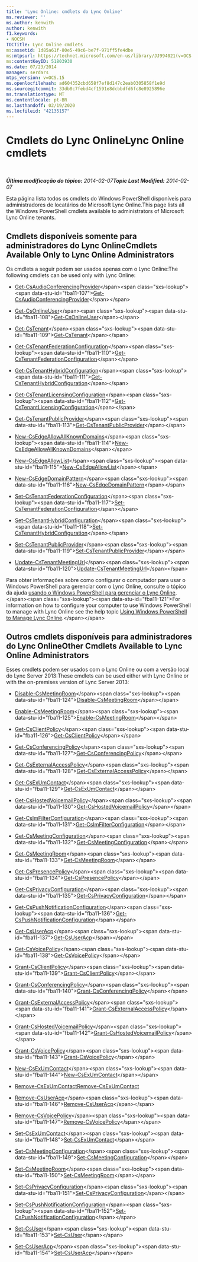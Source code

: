 ```yaml
---
title: 'Lync Online: cmdlets do Lync Online'
ms.reviewer: ''
ms.author: kenwith
author: kenwith
f1.keywords:
- NOCSH
TOCTitle: Lync Online cmdlets
ms:assetid: 1d85a61f-80e5-49c6-be7f-971ff5fe4dbe
ms:mtpsurl: https://technet.microsoft.com/en-us/library/JJ994021(v=OCS.15)
ms:contentKeyID: 51803930
ms.date: 07/23/2014
manager: serdars
mtps_version: v=OCS.15
ms.openlocfilehash: ad604352cbd658f7ef8d147c2eab0305858f1e9d
ms.sourcegitcommit: 33db8c7febd4cf1591e8dcbbdfd6fc8e8925896e
ms.translationtype: MT
ms.contentlocale: pt-BR
ms.lasthandoff: 02/19/2020
ms.locfileid: "42135157"
---
```

<div data-xmlns="http://www.w3.org/1999/xhtml">

<div class="topic" data-xmlns="http://www.w3.org/1999/xhtml" data-msxsl="urn:schemas-microsoft-com:xslt" data-cs="http://msdn.microsoft.com/">

<div data-asp="https://msdn2.microsoft.com/asp">

# <a name="lync-online-cmdlets"></a><span data-ttu-id="fba11-102">Cmdlets do Lync Online</span><span class="sxs-lookup"><span data-stu-id="fba11-102">Lync Online cmdlets</span></span>

</div>

<div id="mainSection">

<div id="mainBody">

<span> </span>

<span data-ttu-id="fba11-103">_**Última modificação do tópico:** 2014-02-07_</span><span class="sxs-lookup"><span data-stu-id="fba11-103">_**Topic Last Modified:** 2014-02-07_</span></span>

<span data-ttu-id="fba11-104">Esta página lista todos os cmdlets do Windows PowerShell disponíveis para administradores de locatários do Microsoft Lync Online.</span><span class="sxs-lookup"><span data-stu-id="fba11-104">This page lists all the Windows PowerShell cmdlets available to administrators of Microsoft Lync Online tenants.</span></span>

<div>

## <a name="cmdlets-available-only-to-lync-online-administrators"></a><span data-ttu-id="fba11-105">Cmdlets disponíveis somente para administradores do Lync Online</span><span class="sxs-lookup"><span data-stu-id="fba11-105">Cmdlets Available Only to Lync Online Administrators</span></span>

<span data-ttu-id="fba11-106">Os cmdlets a seguir podem ser usados apenas com o Lync Online:</span><span class="sxs-lookup"><span data-stu-id="fba11-106">The following cmdlets can be used only with Lync Online:</span></span>

  - <span data-ttu-id="fba11-107">[Get-CsAudioConferencingProvider](https://technet.microsoft.com/library/JJ994030(v=OCS.15))</span><span class="sxs-lookup"><span data-stu-id="fba11-107">[Get-CsAudioConferencingProvider](https://technet.microsoft.com/library/JJ994030(v=OCS.15))</span></span>

  - <span data-ttu-id="fba11-108">[Get-CsOnlineUser](https://technet.microsoft.com/library/JJ994026(v=OCS.15))</span><span class="sxs-lookup"><span data-stu-id="fba11-108">[Get-CsOnlineUser](https://technet.microsoft.com/library/JJ994026(v=OCS.15))</span></span>

  - <span data-ttu-id="fba11-109">[Get-CsTenant](https://technet.microsoft.com/library/JJ994044(v=OCS.15))</span><span class="sxs-lookup"><span data-stu-id="fba11-109">[Get-CsTenant](https://technet.microsoft.com/library/JJ994044(v=OCS.15))</span></span>

  - <span data-ttu-id="fba11-110">[Get-CsTenantFederationConfiguration](https://technet.microsoft.com/library/JJ994072(v=OCS.15))</span><span class="sxs-lookup"><span data-stu-id="fba11-110">[Get-CsTenantFederationConfiguration](https://technet.microsoft.com/library/JJ994072(v=OCS.15))</span></span>

  - <span data-ttu-id="fba11-111">[Get-CsTenantHybridConfiguration](https://technet.microsoft.com/library/JJ994034(v=OCS.15))</span><span class="sxs-lookup"><span data-stu-id="fba11-111">[Get-CsTenantHybridConfiguration](https://technet.microsoft.com/library/JJ994034(v=OCS.15))</span></span>

  - <span data-ttu-id="fba11-112">[Get-CsTenantLicensingConfiguration](https://technet.microsoft.com/library/Dn362770(v=OCS.15))</span><span class="sxs-lookup"><span data-stu-id="fba11-112">[Get-CsTenantLicensingConfiguration](https://technet.microsoft.com/library/Dn362770(v=OCS.15))</span></span>

  - <span data-ttu-id="fba11-113">[Get-CsTenantPublicProvider](https://technet.microsoft.com/library/JJ994016(v=OCS.15))</span><span class="sxs-lookup"><span data-stu-id="fba11-113">[Get-CsTenantPublicProvider](https://technet.microsoft.com/library/JJ994016(v=OCS.15))</span></span>

  - <span data-ttu-id="fba11-114">[New-CsEdgeAllowAllKnownDomains](https://technet.microsoft.com/library/JJ994088(v=OCS.15))</span><span class="sxs-lookup"><span data-stu-id="fba11-114">[New-CsEdgeAllowAllKnownDomains](https://technet.microsoft.com/library/JJ994088(v=OCS.15))</span></span>

  - <span data-ttu-id="fba11-115">[New-CsEdgeAllowList](https://technet.microsoft.com/library/JJ994023(v=OCS.15))</span><span class="sxs-lookup"><span data-stu-id="fba11-115">[New-CsEdgeAllowList](https://technet.microsoft.com/library/JJ994023(v=OCS.15))</span></span>

  - <span data-ttu-id="fba11-116">[New-CsEdgeDomainPattern](https://technet.microsoft.com/library/JJ994040(v=OCS.15))</span><span class="sxs-lookup"><span data-stu-id="fba11-116">[New-CsEdgeDomainPattern](https://technet.microsoft.com/library/JJ994040(v=OCS.15))</span></span>

  - <span data-ttu-id="fba11-117">[Set-CsTenantFederationConfiguration](https://technet.microsoft.com/library/JJ994080(v=OCS.15))</span><span class="sxs-lookup"><span data-stu-id="fba11-117">[Set-CsTenantFederationConfiguration](https://technet.microsoft.com/library/JJ994080(v=OCS.15))</span></span>

  - <span data-ttu-id="fba11-118">[Set-CsTenantHybridConfiguration](https://technet.microsoft.com/library/JJ994046(v=OCS.15))</span><span class="sxs-lookup"><span data-stu-id="fba11-118">[Set-CsTenantHybridConfiguration](https://technet.microsoft.com/library/JJ994046(v=OCS.15))</span></span>

  - <span data-ttu-id="fba11-119">[Set-CsTenantPublicProvider](https://technet.microsoft.com/library/JJ994047(v=OCS.15))</span><span class="sxs-lookup"><span data-stu-id="fba11-119">[Set-CsTenantPublicProvider](https://technet.microsoft.com/library/JJ994047(v=OCS.15))</span></span>

  - <span data-ttu-id="fba11-120">[Update-CsTenantMeetingUrl](https://technet.microsoft.com/library/Dn424754(v=OCS.15))</span><span class="sxs-lookup"><span data-stu-id="fba11-120">[Update-CsTenantMeetingUrl](https://technet.microsoft.com/library/Dn424754(v=OCS.15))</span></span>

<span data-ttu-id="fba11-121">Para obter informações sobre como configurar o computador para usar o Windows PowerShell para gerenciar com o Lync Online, consulte o tópico da ajuda [usando o Windows PowerShell para gerenciar o Lync Online](https://technet.microsoft.com/library/Dn362831(v=OCS.15)).</span><span class="sxs-lookup"><span data-stu-id="fba11-121">For information on how to configure your computer to use Windows PowerShell to manage with Lync Online see the help topic [Using Windows PowerShell to Manage Lync Online](https://technet.microsoft.com/library/Dn362831(v=OCS.15)).</span></span>

</div>

<div>

## <a name="other-cmdlets-available-to-lync-online-administrators"></a><span data-ttu-id="fba11-122">Outros cmdlets disponíveis para administradores do Lync Online</span><span class="sxs-lookup"><span data-stu-id="fba11-122">Other Cmdlets Available to Lync Online Administrators</span></span>

<span data-ttu-id="fba11-123">Esses cmdlets podem ser usados com o Lync Online ou com a versão local do Lync Server 2013:</span><span class="sxs-lookup"><span data-stu-id="fba11-123">These cmdlets can be used either with Lync Online or with the on-premises version of Lync Server 2013:</span></span>

  - <span data-ttu-id="fba11-124">[Disable-CsMeetingRoom](https://technet.microsoft.com/library/JJ204723(v=OCS.15))</span><span class="sxs-lookup"><span data-stu-id="fba11-124">[Disable-CsMeetingRoom](https://technet.microsoft.com/library/JJ204723(v=OCS.15))</span></span>

  - <span data-ttu-id="fba11-125">[Enable-CsMeetingRoom](https://technet.microsoft.com/library/JJ205062(v=OCS.15))</span><span class="sxs-lookup"><span data-stu-id="fba11-125">[Enable-CsMeetingRoom](https://technet.microsoft.com/library/JJ205062(v=OCS.15))</span></span>

  - <span data-ttu-id="fba11-126">[Get-CsClientPolicy](https://technet.microsoft.com/library/Gg398830(v=OCS.15))</span><span class="sxs-lookup"><span data-stu-id="fba11-126">[Get-CsClientPolicy](https://technet.microsoft.com/library/Gg398830(v=OCS.15))</span></span>

  - <span data-ttu-id="fba11-127">[Get-CsConferencingPolicy](https://technet.microsoft.com/library/Gg398293(v=OCS.15))</span><span class="sxs-lookup"><span data-stu-id="fba11-127">[Get-CsConferencingPolicy](https://technet.microsoft.com/library/Gg398293(v=OCS.15))</span></span>

  - <span data-ttu-id="fba11-128">[Get-CsExternalAccessPolicy](https://technet.microsoft.com/library/Gg425805(v=OCS.15))</span><span class="sxs-lookup"><span data-stu-id="fba11-128">[Get-CsExternalAccessPolicy](https://technet.microsoft.com/library/Gg425805(v=OCS.15))</span></span>

  - <span data-ttu-id="fba11-129">[Get-CsExUmContact](https://technet.microsoft.com/library/Gg412725(v=OCS.15))</span><span class="sxs-lookup"><span data-stu-id="fba11-129">[Get-CsExUmContact](https://technet.microsoft.com/library/Gg412725(v=OCS.15))</span></span>

  - <span data-ttu-id="fba11-130">[Get-CsHostedVoicemailPolicy](https://technet.microsoft.com/library/Gg398348(v=OCS.15))</span><span class="sxs-lookup"><span data-stu-id="fba11-130">[Get-CsHostedVoicemailPolicy](https://technet.microsoft.com/library/Gg398348(v=OCS.15))</span></span>

  - <span data-ttu-id="fba11-131">[Get-CsImFilterConfiguration](https://technet.microsoft.com/library/Gg398980(v=OCS.15))</span><span class="sxs-lookup"><span data-stu-id="fba11-131">[Get-CsImFilterConfiguration](https://technet.microsoft.com/library/Gg398980(v=OCS.15))</span></span>

  - <span data-ttu-id="fba11-132">[Get-CsMeetingConfiguration](https://technet.microsoft.com/library/Gg425875(v=OCS.15))</span><span class="sxs-lookup"><span data-stu-id="fba11-132">[Get-CsMeetingConfiguration](https://technet.microsoft.com/library/Gg425875(v=OCS.15))</span></span>

  - <span data-ttu-id="fba11-133">[Get-CsMeetingRoom](https://technet.microsoft.com/library/JJ205277(v=OCS.15))</span><span class="sxs-lookup"><span data-stu-id="fba11-133">[Get-CsMeetingRoom](https://technet.microsoft.com/library/JJ205277(v=OCS.15))</span></span>

  - <span data-ttu-id="fba11-134">[Get-CsPresencePolicy](https://technet.microsoft.com/library/Gg398463(v=OCS.15))</span><span class="sxs-lookup"><span data-stu-id="fba11-134">[Get-CsPresencePolicy](https://technet.microsoft.com/library/Gg398463(v=OCS.15))</span></span>

  - <span data-ttu-id="fba11-135">[Get-CsPrivacyConfiguration](https://technet.microsoft.com/library/Gg413002(v=OCS.15))</span><span class="sxs-lookup"><span data-stu-id="fba11-135">[Get-CsPrivacyConfiguration](https://technet.microsoft.com/library/Gg413002(v=OCS.15))</span></span>

  - <span data-ttu-id="fba11-136">[Get-CsPushNotificationConfiguration](https://technet.microsoft.com/library/Hh690049(v=OCS.15))</span><span class="sxs-lookup"><span data-stu-id="fba11-136">[Get-CsPushNotificationConfiguration](https://technet.microsoft.com/library/Hh690049(v=OCS.15))</span></span>

  - <span data-ttu-id="fba11-137">[Get-CsUserAcp](https://technet.microsoft.com/library/Gg398978(v=OCS.15))</span><span class="sxs-lookup"><span data-stu-id="fba11-137">[Get-CsUserAcp](https://technet.microsoft.com/library/Gg398978(v=OCS.15))</span></span>

  - <span data-ttu-id="fba11-138">[Get-CsVoicePolicy](https://technet.microsoft.com/library/Gg398101(v=OCS.15))</span><span class="sxs-lookup"><span data-stu-id="fba11-138">[Get-CsVoicePolicy](https://technet.microsoft.com/library/Gg398101(v=OCS.15))</span></span>

  - <span data-ttu-id="fba11-139">[Grant-CsClientPolicy](https://technet.microsoft.com/library/Gg412942(v=OCS.15))</span><span class="sxs-lookup"><span data-stu-id="fba11-139">[Grant-CsClientPolicy](https://technet.microsoft.com/library/Gg412942(v=OCS.15))</span></span>

  - <span data-ttu-id="fba11-140">[Grant-CsConferencingPolicy](https://technet.microsoft.com/library/Gg425937(v=OCS.15))</span><span class="sxs-lookup"><span data-stu-id="fba11-140">[Grant-CsConferencingPolicy](https://technet.microsoft.com/library/Gg425937(v=OCS.15))</span></span>

  - <span data-ttu-id="fba11-141">[Grant-CsExternalAccessPolicy](https://technet.microsoft.com/library/Gg425942(v=OCS.15))</span><span class="sxs-lookup"><span data-stu-id="fba11-141">[Grant-CsExternalAccessPolicy](https://technet.microsoft.com/library/Gg425942(v=OCS.15))</span></span>

  - <span data-ttu-id="fba11-142">[Grant-CsHostedVoicemailPolicy](https://technet.microsoft.com/library/Gg412829(v=OCS.15))</span><span class="sxs-lookup"><span data-stu-id="fba11-142">[Grant-CsHostedVoicemailPolicy](https://technet.microsoft.com/library/Gg412829(v=OCS.15))</span></span>

  - <span data-ttu-id="fba11-143">[Grant-CsVoicePolicy](https://technet.microsoft.com/library/Gg398828(v=OCS.15))</span><span class="sxs-lookup"><span data-stu-id="fba11-143">[Grant-CsVoicePolicy](https://technet.microsoft.com/library/Gg398828(v=OCS.15))</span></span>

  - <span data-ttu-id="fba11-144">[New-CsExUmContact](https://technet.microsoft.com/library/Gg398139(v=OCS.15))</span><span class="sxs-lookup"><span data-stu-id="fba11-144">[New-CsExUmContact](https://technet.microsoft.com/library/Gg398139(v=OCS.15))</span></span>

  - <span data-ttu-id="fba11-145">[Remove-CsExUmContact](rehttps://technet.microsoft.com/library/Gg425842(v=OCS.15))</span><span class="sxs-lookup"><span data-stu-id="fba11-145">[Remove-CsExUmContact](rehttps://technet.microsoft.com/library/Gg425842(v=OCS.15))</span></span>

  - <span data-ttu-id="fba11-146">[Remove-CsUserAcp](https://technet.microsoft.com/library/Gg398982(v=OCS.15))</span><span class="sxs-lookup"><span data-stu-id="fba11-146">[Remove-CsUserAcp](https://technet.microsoft.com/library/Gg398982(v=OCS.15))</span></span>

  - <span data-ttu-id="fba11-147">[Remove-CsVoicePolicy](https://technet.microsoft.com/library/Gg398309(v=OCS.15))</span><span class="sxs-lookup"><span data-stu-id="fba11-147">[Remove-CsVoicePolicy](https://technet.microsoft.com/library/Gg398309(v=OCS.15))</span></span>

  - <span data-ttu-id="fba11-148">[Set-CsExUmContact](https://technet.microsoft.com/library/Gg412944(v=OCS.15))</span><span class="sxs-lookup"><span data-stu-id="fba11-148">[Set-CsExUmContact](https://technet.microsoft.com/library/Gg412944(v=OCS.15))</span></span>

  - <span data-ttu-id="fba11-149">[Set-CsMeetingConfiguration](https://technet.microsoft.com/library/Gg398648(v=OCS.15))</span><span class="sxs-lookup"><span data-stu-id="fba11-149">[Set-CsMeetingConfiguration](https://technet.microsoft.com/library/Gg398648(v=OCS.15))</span></span>

  - <span data-ttu-id="fba11-150">[Set-CsMeetingRoom](https://technet.microsoft.com/library/JJ204831(v=OCS.15))</span><span class="sxs-lookup"><span data-stu-id="fba11-150">[Set-CsMeetingRoom](https://technet.microsoft.com/library/JJ204831(v=OCS.15))</span></span>

  - <span data-ttu-id="fba11-151">[Set-CsPrivacyConfiguration](https://technet.microsoft.com/library/Gg398484(v=OCS.15))</span><span class="sxs-lookup"><span data-stu-id="fba11-151">[Set-CsPrivacyConfiguration](https://technet.microsoft.com/library/Gg398484(v=OCS.15))</span></span>

  - <span data-ttu-id="fba11-152">[Set-CsPushNotificationConfiguration](https://technet.microsoft.com/library/Hh690013(v=OCS.15))</span><span class="sxs-lookup"><span data-stu-id="fba11-152">[Set-CsPushNotificationConfiguration](https://technet.microsoft.com/library/Hh690013(v=OCS.15))</span></span>

  - <span data-ttu-id="fba11-153">[Set-CsUser](https://technet.microsoft.com/library/Gg398510(v=OCS.15))</span><span class="sxs-lookup"><span data-stu-id="fba11-153">[Set-CsUser](https://technet.microsoft.com/library/Gg398510(v=OCS.15))</span></span>

  - <span data-ttu-id="fba11-154">[Set-CsUserAcp](https://technet.microsoft.com/library/Gg413018(v=OCS.15))</span><span class="sxs-lookup"><span data-stu-id="fba11-154">[Set-CsUserAcp](https://technet.microsoft.com/library/Gg413018(v=OCS.15))</span></span>

</div>

</div>

<span> </span>

</div>

</div>

</div>

